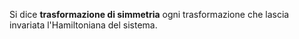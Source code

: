Si dice **trasformazione di simmetria** ogni trasformazione che lascia invariata l'Hamiltoniana del sistema.